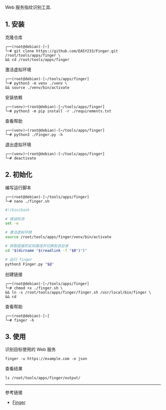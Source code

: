 Web 服务指纹识别工具.

## 1. 安装

克隆仓库

```
┌──(root@debian)-[~]
└─# git clone https://github.com/EASY233/Finger.git /root/tools/apps/finger \
&& cd /root/tools/apps/finger
```

激活虚拟环境

```
┌──(root@debian)-[~/tools/apps/finger]
└─# python3 -m venv ./venv \
&& source ./venv/bin/activate
```

安装依赖

```
┌──(venv)─(root@debian)-[~/tools/apps/finger]
└─# python3 -m pip install -r ./requirements.txt
```

查看帮助

```
┌──(venv)─(root@debian)-[~/tools/apps/finger]
└─# python3 ./Finger.py -h
```

退出虚拟环境

```
┌──(venv)─(root@debian)-[~/tools/apps/finger]
└─# deactivate
```

## 2. 初始化

编写运行脚本

```
┌──(root@debian)-[~/tools/apps/finger]
└─# nano ./finger.sh
```

```sh
#!/bin/bash

# 错误检测
set -e

# 激活虚拟环境
source /root/tools/apps/finger/venv/bin/activate

# 获取链接的实际路径并切换到该目录
cd "$(dirname "$(readlink -f "$0")")"

# 运行 finger
python3 Finger.py "$@"
```

创建链接

```
┌──(root@debian)-[~/tools/apps/finger]
└─# chmod +x ./finger.sh \
&& ln -s /root/tools/apps/finger/finger.sh /usr/local/bin/finger \
&& cd
```

查看帮助

```
┌──(root@debian)-[~]
└─# finger -h
```

## 3. 使用

识别目标使用的 Web 服务

```
finger -u https://example.com -o json
```

查看结果

```
ls /root/tools/apps/finger/output/
```

---

参考链接

- [Finger](https://github.com/EASY233/Finger)
